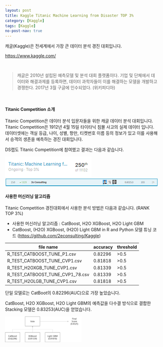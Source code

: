 ```yaml
---
layout: post
title: Kaggle Titanic Machine Learning from Disaster TOP 3%
category: [Kaggle] 
tags: [Kaggle]
no-post-nav: true
---
```


캐글(Kaggle)은 전세계에서 가장 큰 데이터 분석 경진 대회입니다.

https://www.kaggle.com/

<br>

> 캐글은 2010년 설립된 예측모델 및 분석 대회 플랫폼이다. 기업 및 단체에서 데이터와 해결과제를 등록하면, 데이터 과학자들이 이를 해결하는 모델을 개발하고 경쟁한다. 2017년 3월 구글에 인수되었다. (위키피디아)

<br>

<h4>Titanic Competition 소개</h4>

Titanic Competition은 데이터 분석 입문자들을 위한 캐글 데이터 분석 대회입니다.
Titanic Competition은 1912년 4월 15일 타이타닉 침몰 사고의 실제 데이터 입니다.
데이터셋에는 객실 등급, 나이, 성별, 항만, 티켓번호 이름 등의 정보가 있고 이를 사용해서 승객의 생존을 예측하는 경진 대회입니다.

DS랩도 Titanic Competition에 참여헸고 결과는 다음과 같습니다. 

<img src="https://raw.githubusercontent.com/2econsulting/2econsulting.github.io/master/_img/kaggle_titanic.png">

<img src="https://raw.githubusercontent.com/2econsulting/2econsulting.github.io/master/_img/kaggle_titanic2.png">

<br>

<h4>사용한 머신러닝 알고리즘</h4>

Titanic Competition 경진대회에서 사용한 분석 방법은 다음과 같습니다. (RANK TOP 3%)

* 사용한 머신러닝 알고리즘 : CatBoost, H2O XGBoost, H2O Light GBM
* CatBoost, (H2O) XGBoost, (H2O) Light GBM in R and Python 모델 튜닝 코드 (https://github.com/2econsulting/Kaggle)

|  file name | accuracy | threshold |
| ------------ | ------------ | ------------ |
|  R_TEST_CATBOOST_TUNE_P1.csv | 0.82296 | >0.5 |
|  R_TEST_CATBOOST_TUNE_CVP1.csv | 0.81818 | >0.5 |
|  R_TEST_H2OXGB_TUNE_CVP1.csv | 0.81339 | >0.5 |
|  R_TEST_CATBOOST_TUNE_CVP1_78.csv | 0.81339 | >0.5 |
|  R_TEST_H2OLGB_TUNE_CVP1.csv | 0.81818 | >0.5 | 

단일 모델로는 CatBoot의 0.82296(AUC)으로 가장 높았습니다.

CatBoost, H2O XGBoost, H2O Light GBM의 예측값을 다수결 방식으로 결합한 Stacking 모델은 0.83253(AUC)을 얻었습니다. 

<img src="https://raw.githubusercontent.com/2econsulting/2econsulting.github.io/master/_img/kaggle_titanic3.png" style="width: 50%">

<br>

